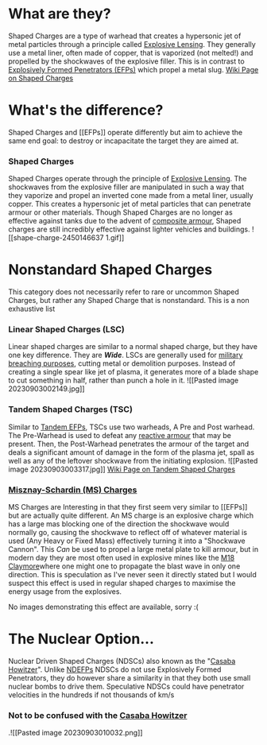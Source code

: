 
# What are they?

Shaped Charges are a type of warhead that creates a hypersonic jet of metal particles through a principle called [Explosive Lensing](https://en.wikipedia.org/wiki/Explosive_lens). They generally use a metal liner, often made of copper, that is vaporized (not melted!) and propelled by the shockwaves of the explosive filler. This is in contrast to [Explosively Formed Penetrators (EFPs)](EFPs) which propel a metal slug.
[Wiki Page on Shaped Charges](https://en.wikipedia.org/wiki/Shaped_charge)

# What's the difference?

Shaped Charges and [[EFPs]] operate differently but aim to achieve the same end goal: to destroy or incapacitate the target they are aimed at.
### Shaped Charges

Shaped Charges operate through the principle of [Explosive Lensing](https://en.wikipedia.org/wiki/Explosive_lens). The shockwaves from the explosive filler are manipulated in such a way that they vaporize and propel an inverted cone made from a metal liner, usually copper. This creates a hypersonic jet of metal particles that can penetrate armour or other materials. Though Shaped Charges are no longer as effective against tanks due to the advent of [composite armour](https://en.wikipedia.org/wiki/Composite_armour), Shaped charges are still incredibly effective against lighter vehicles and buildings.
![[shape-charge-2450146637 1.gif]]

# Nonstandard Shaped Charges
This category does not necessarily refer to rare or uncommon Shaped Charges, but rather any Shaped Charge that is nonstandard. This is a non exhaustive list

### Linear Shaped Charges (LSC)
Linear shaped charges are similar to a normal shaped charge, but they have one key difference. They are ***Wide***. LSCs are generally used for [military breaching purposes](https://en.wikipedia.org/wiki/Door_breaching), cutting metal or demolition purposes. Instead of creating a single spear like jet of plasma, it generates more of a blade shape to cut something in half, rather than punch a hole in it.
![[Pasted image 20230903002149.jpg]]

### Tandem Shaped Charges (TSC)
Similar to [Tandem EFPs](EFPs#Tandem%20EFPs), TSCs use two warheads, A Pre and Post warhead. The Pre-Warhead is used to defeat any [reactive armour](https://en.wikipedia.org/wiki/Reactive_armour) that may be present. Then, the Post-Warhead penetrates the armour of the target and deals a significant amount of damage in the form of the plasma jet, spall as well as any of the leftover shockwave from the initiating explosion.
![[Pasted image 20230903003317.jpg]]
[Wiki Page on Tandem Shaped Charges](https://en.wikipedia.org/wiki/Tandem-charge)

### [Misznay-Schardin (MS) Charges](https://en.wikipedia.org/wiki/Misznay–Schardin_effect)
MS Charges are Interesting in that they first seem very similar to [[EFPs]] but are actually quite different. An MS charge is an explosive charge which has a large mas blocking one of the direction the shockwave would normally go, causing the shockwave to reflect off of whatever material is used (Any Heavy or Fixed Mass) effectively turning it into a "Shockwave Cannon". This *Can* be used to propel a large metal plate to kill armour, but in modern day they are most often used in explosive mines like the [M18 Claymore](https://en.wikipedia.org/wiki/Claymore_mine)where one might one to propagate the blast wave in only one direction.
This is speculation as I've never seen it directly stated but I would suspect this effect is used in regular shaped charges to maximise the energy usage from the explosives.

No images demonstrating this effect are available, sorry :(


# The Nuclear Option...
Nuclear Driven Shaped Charges (NDSCs) also known as the "[Casaba Howitzer](https://en.wikipedia.org/wiki/Casaba-Howitzer)". Unlike [NDEFPs](EFPs#The%20Nuclear%20Option) NDSCs do not use Explosively Formed Penetrators, they do however share a similarity in that they both use small nuclear bombs to drive them. Speculative NDSCs could have penetrator velocities in the hundreds if not thousands of km/s
### Not to be confused with the [Casaba Howitzer](Shaped%20Charges#The%20Nuclear%20Option)
.![[Pasted image 20230903010032.png]]